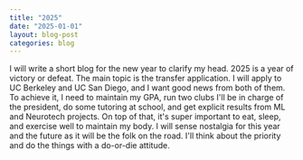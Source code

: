 ```yaml
---
title: "2025"
date: "2025-01-01"
layout: blog-post
categories: blog
---
```

I will write a short blog for the new year to clarify my head. 2025 is a year of victory or defeat. The main topic is 
the transfer application. I will apply to UC Berkeley and UC San Diego, and I want good news from both of them. To achieve it, 
I need to maintain my GPA, run two clubs I'll be in charge of the president, do some tutoring at school, and get 
explicit results from ML and Neurotech projects. On top of that, it's super important to eat, sleep, and exercise well 
to maintain my body. I will sense nostalgia for this year and the future as it will be the folk on the road. I'll think 
about the priority and do the things with a do-or-die attitude.